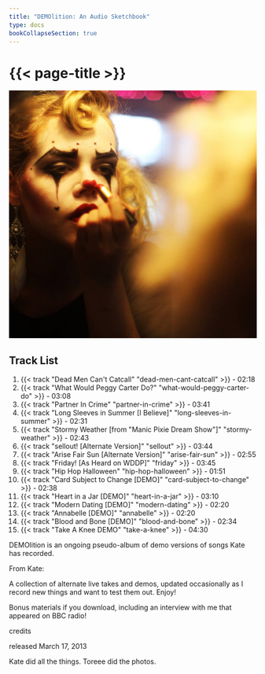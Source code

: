 ```yaml
---
title: "DEMOlition: An Audio Sketchbook"
type: docs
bookCollapseSection: true
---
```

# {{< page-title >}}

![{{< page-title >}}](/demolition.jpg '{{< page-title >}}')

## Track List
1. {{< track "Dead Men Can't Catcall" "dead-men-cant-catcall" >}} - 02:18
2. {{< track "What Would Peggy Carter Do?" "what-would-peggy-carter-do" >}} - 03:08
3. {{< track "Partner In Crime" "partner-in-crime" >}} - 03:41
4. {{< track "Long Sleeves in Summer [I Believe]" "long-sleeves-in-summer" >}} - 02:31
5. {{< track "Stormy Weather [from \"Manic Pixie Dream Show\"]" "stormy-weather" >}} - 02:43
6. {{< track "sellout! [Alternate Version]" "sellout" >}} - 03:44
7. {{< track "Arise Fair Sun [Alternate Version]" "arise-fair-sun" >}} - 02:55
8. {{< track "Friday! [As Heard on WDDP]" "friday" >}} - 03:45
9. {{< track "Hip Hop Halloween" "hip-hop-halloween" >}} - 01:51
10. {{< track "Card Subject to Change [DEMO]" "card-subject-to-change" >}} - 02:38
11. {{< track "Heart in a Jar [DEMO]" "heart-in-a-jar" >}} - 03:10
12. {{< track "Modern Dating [DEMO]" "modern-dating" >}} - 02:20
13. {{< track "Annabelle [DEMO]" "annabelle" >}} - 02:20
14. {{< track "Blood and Bone [DEMO]" "blood-and-bone" >}} - 02:34
15. {{< track "Take A Knee DEMO" "take-a-knee" >}} - 04:30

DEMOlition is an ongoing pseudo-album of demo versions of songs Kate has recorded.

From Kate:

A collection of alternate live takes and demos, updated occasionally as I record new things and want to test them out. Enjoy!

Bonus materials if you download, including an interview with me that appeared on BBC radio!

credits

released March 17, 2013

Kate did all the things. Toreee did the photos.
